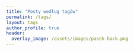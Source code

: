 ```yaml
---
title: "Posty według tagów"
permalink: /tags/
layout: tags
author_profile: true
header:
  overlay_image: /assets/images/pasek-hack.png
---
```

